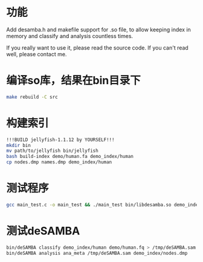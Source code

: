# 功能
Add desamba.h and makefile support for .so file, to allow keeping index in memory and classify and analysis countless times.

If you really want to use it, please read the source code. If you can't read well, please contact me.

# 编译so库，结果在bin目录下
```bash
make rebuild -C src
```

# 构建索引
```bash
!!!BUILD jellyfish-1.1.12 by YOURSELF!!!
mkdir bin
mv path/to/jellyfish bin/jellyfish
bash build-index demo/human.fa demo_index/human
cp nodes.dmp names.dmp demo_index/human
```

# 测试程序
```bash
gcc main_test.c -o main_test && ./main_test bin/libdesamba.so demo_index/join demo/test1.fq
```

# 测试deSAMBA
```bash
bin/deSAMBA classify demo_index/human demo/human.fq > /tmp/deSAMBA.sam
bin/deSAMBA analysis ana_meta /tmp/deSAMBA.sam demo_index/nodes.dmp
```
